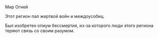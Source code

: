 Мир Огней

Этот регион пал жертвой войн и междоусобиц. 

Был изобретен опиум бессмертия, из-за которого люди этого региона теряют связь со своим разумом.